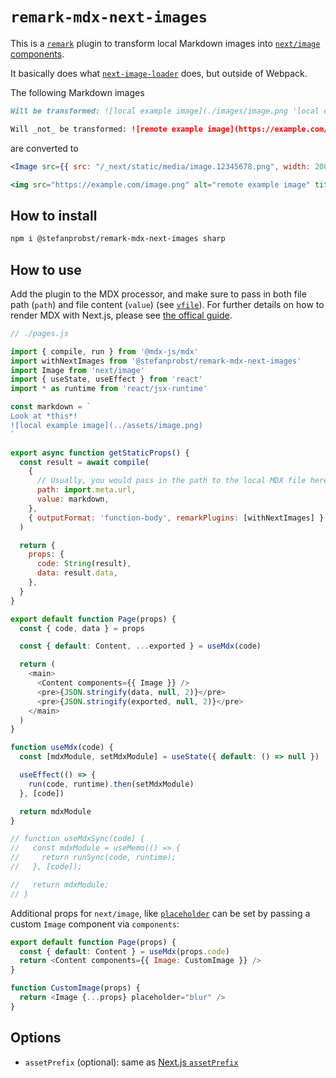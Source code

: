 # `remark-mdx-next-images`

This is a [`remark`](https://github.com/remarkjs/remark) plugin to transform local Markdown images
into [`next/image` components](https://nextjs.org/docs/api-reference/next/image).

It basically does what
[`next-image-loader`](https://github.com/vercel/next.js/blob/canary/packages/next/build/webpack/loaders/next-image-loader.js)
does, but outside of Webpack.

The following Markdown images

```md
Will be transformed: ![local example image](./images/image.png 'local example')

Will _not_ be transformed: ![remote example image](https://example.com/image.png 'remote example')
```

are converted to

```jsx
<Image src={{ src: "/_next/static/media/image.12345678.png", width: 200, height: 200 }} alt="local example image" title="local example" />

<img src="https://example.com/image.png" alt="remote example image" title="remote example" />
```

## How to install

```bash
npm i @stefanprobst/remark-mdx-next-images sharp
```

## How to use

Add the plugin to the MDX processor, and make sure to pass in both file path (`path`) and file
content (`value`) (see [`vfile`](https://github.com/vfile/vfile)). For further details on how to
render MDX with Next.js, please see [the offical guide](https://mdxjs.com/guides/mdx-on-demand/).

```js
// ./pages.js

import { compile, run } from '@mdx-js/mdx'
import withNextImages from '@stefanprobst/remark-mdx-next-images'
import Image from 'next/image'
import { useState, useEffect } from 'react'
import * as runtime from 'react/jsx-runtime'

const markdown = `
Look at *this*!
![local example image](../assets/image.png)
`

export async function getStaticProps() {
  const result = await compile(
    {
      // Usually, you would pass in the path to the local MDX file here.
      path: import.meta.url,
      value: markdown,
    },
    { outputFormat: 'function-body', remarkPlugins: [withNextImages] },
  )

  return {
    props: {
      code: String(result),
      data: result.data,
    },
  }
}

export default function Page(props) {
  const { code, data } = props

  const { default: Content, ...exported } = useMdx(code)

  return (
    <main>
      <Content components={{ Image }} />
      <pre>{JSON.stringify(data, null, 2)}</pre>
      <pre>{JSON.stringify(exported, null, 2)}</pre>
    </main>
  )
}

function useMdx(code) {
  const [mdxModule, setMdxModule] = useState({ default: () => null })

  useEffect(() => {
    run(code, runtime).then(setMdxModule)
  }, [code])

  return mdxModule
}

// function useMdxSync(code) {
//   const mdxModule = useMemo(() => {
//     return runSync(code, runtime);
//   }, [code]);

//   return mdxModule;
// }
```

Additional props for `next/image`, like
[`placeholder`](https://nextjs.org/docs/api-reference/next/image#placeholder) can be set by passing
a custom `Image` component via `components`:

```js
export default function Page(props) {
  const { default: Content } = useMdx(props.code)
  return <Content components={{ Image: CustomImage }} />
}

function CustomImage(props) {
  return <Image {...props} placeholder="blur" />
}
```

## Options

- `assetPrefix` (optional): same as
  [Next.js `assetPrefix`](https://nextjs.org/docs/api-reference/next.config.js/cdn-support-with-asset-prefix)
